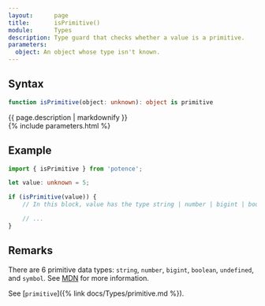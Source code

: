```yaml
---
layout:      page
title:       isPrimitive()
module:      Types
description: Type guard that checks whether a value is a primitive.
parameters:
  object: An object whose type isn't known.
---
```

## Syntax

```ts
function isPrimitive(object: unknown): object is primitive
```
<div class="description">{{ page.description | markdownify }}</div>
{% include parameters.html %}

## Example

```ts
import { isPrimitive } from 'potence';

let value: unknown = 5;

if (isPrimitive(value)) {
    // In this block, value has the type string | number | bigint | boolean | undefined | symbol.

    // ...
}
```

## Remarks

There are 6 primitive data types: `string`, `number`, `bigint`, `boolean`,
`undefined`, and `symbol`. See
[MDN](https://developer.mozilla.org/en-US/docs/Glossary/Primitive) for more
information.

See [`primitive`]({% link docs/Types/primitive.md %}).
